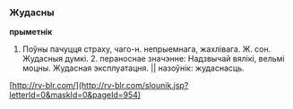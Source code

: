 ### Жудасны
**прыметнік**

1. Поўны пачуцця страху, чаго-н. непрыемнага, жахлівага. Ж. сон. Жудасныя думкі. 2. пераноснае значэнне: Надзвычай вялікі, вельмі моцны. Жудасная эксплуатацня. || назоўнік: жудаснасць.

<a rel="author">[http://rv-blr.com/](http://rv-blr.com/slounik.jsp?letterId=0&maskId=0&pageId=954)</a>

